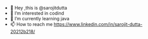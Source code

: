 - 👋 Hey ,this is @sarojitdutta
- 👀 I’m interested in codind
- 🌱 I’m currently learning java
- 📫 How to reach me https://www.linkedin.com/in/sarojit-dutta-20212b218/

<!---
sarojitdutta/sarojitdutta is a ✨ special ✨ repository because its `README.md` (this file) appears on your GitHub profile.
You can click the Preview link to take a look at your changes.
--->
